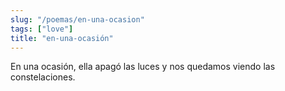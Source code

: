 ```yaml
---
slug: "/poemas/en-una-ocasion"
tags: ["love"]
title: "en-una-ocasión"
---
```

En una ocasión, ella apagó las luces y nos quedamos viendo las constelaciones.